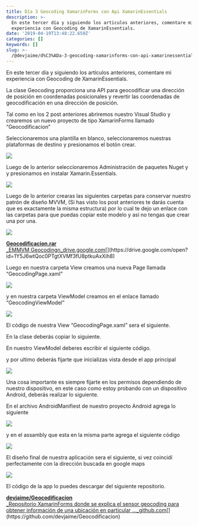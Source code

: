 ```yaml
---
title: Día 3 Geocoding XamarinForms con Api XamarinEssentials
description: >-
  En este tercer día y siguiendo los artículos anteriores, comentare mi
  experiencia con Geocoding de XamarinEssentials.
date: '2019-04-19T13:48:22.659Z'
categories: []
keywords: []
slug: >-
  /@devjaime/d%C3%ADa-3-geocoding-xamarinforms-con-api-xamarinessentials-f8b8b8f37c5d
---
```


En este tercer día y siguiendo los artículos anteriores, comentare mi experiencia con Geocoding de XamarinEssentials.

La clase Geocoding proporciona una API para geocodificar una dirección de posición en coordenadas posicionales y revertir las coordenadas de geocodificación en una dirección de posición.

Tal como en los 2 post anteriores abriremos nuestro Visual Studio y crearemos un nuevo proyecto de tipo XamarinForms llamado “Geocodificacion”

Seleccionaremos una plantilla en blanco, seleccionaremos nuestras plataformas de destino y presionamos el botón crear.

![](/Users/devjaime/Documents/blog/posts/md_1651648785637/img/1__5FvGAXXBR5mxgTXXx6m7JA.png)

Luego de lo anterior seleccionaremos Administración de paquetes Nuget y y presionamos en instalar Xamarin.Essentials.

![](/Users/devjaime/Documents/blog/posts/md_1651648785637/img/1__kMQm00o6XfpRDvdRZr__bng.png)

Luego de lo anterior crearas las siguientes carpetas para conservar nuestro patrón de diseño MVVM, (Si has visto los post anteriores te darás cuenta que es exactamente la misma estructura) por lo cual te dejo un enlace con las carpetas para que puedas copiar este modelo y así no tengas que crear una por una.

![](/Users/devjaime/Documents/blog/posts/md_1651648785637/img/1__7shj5AupIi7S2tAwtn90yw.png)

[**Geocodificacion.rar**  
_EMMVM Geocodingn_drive.google.com](https://drive.google.com/open?id=1Y5J6wtQoc0PTgtXVMf3fU8ptkuAxXih8 "https://drive.google.com/open?id=1Y5J6wtQoc0PTgtXVMf3fU8ptkuAxXih8")[](https://drive.google.com/open?id=1Y5J6wtQoc0PTgtXVMf3fU8ptkuAxXih8)

Luego en nuestra carpeta View creamos una nueva Page llamada “GeocodingPage.xaml”

![](/Users/devjaime/Documents/blog/posts/md_1651648785637/img/1__7f0FJYnMO8MC53Vnk8k0zA.png)

y en nuestra carpeta ViewModel creamos en el enlace llamado “GeocodingViewModel”

![](/Users/devjaime/Documents/blog/posts/md_1651648785637/img/1__9__6FzQGoQqFU7SCXvRu6tA.png)

El código de nuestra View “GeocodingPage.xaml” sera el siguiente.

En la clase deberás copiar lo siguiente.

En nuestro ViewModel deberes escribir el siguiente código.

y por ultimo deberás fijarte que inicializas vista desde el app principal

![](/Users/devjaime/Documents/blog/posts/md_1651648785637/img/1__VgZ2LBPRPbgLxavhQkfpWQ.png)

Una cosa importante es siempre fijarte en los permisos dependiendo de nuestro dispositivo, en este caso como estoy probando con un dispositivo Android, deberás realizar lo siguiente.

En el archivo AndroidManifiest de nuestro proyecto Android agrega lo siguiente

![](/Users/devjaime/Documents/blog/posts/md_1651648785637/img/1__zvGiKzCEPPTjApwQ1twMsA.png)

y en el assambly que esta en la misma parte agrega el siguiente código

![](/Users/devjaime/Documents/blog/posts/md_1651648785637/img/1__1Y4ttFo4O9J__C7RjrwCs__Q.png)

El diseño final de nuestra aplicación sera el siguiente, si vez coincidí perfectamente con la dirección buscada en google maps

![](/Users/devjaime/Documents/blog/posts/md_1651648785637/img/1__J__gVSAEnrTHG6ETmKXchlw.png)

El código de la app lo puedes descargar del siguiente repositorio.

[**devjaime/Geocodificacion**  
_Repositorio XamarinForms donde se explica el sensor geocoding para obtener información de una ubicación en particular …_github.com](https://github.com/devjaime/Geocodificacion "https://github.com/devjaime/Geocodificacion")[](https://github.com/devjaime/Geocodificacion)